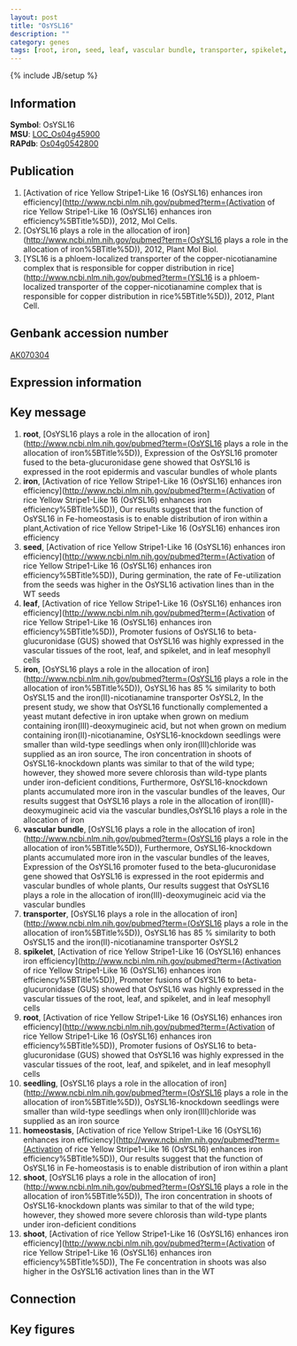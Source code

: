 ```yaml
---
layout: post
title: "OsYSL16"
description: ""
category: genes
tags: [root, iron, seed, leaf, vascular bundle, transporter, spikelet, seedling, homeostasis, shoot]
---
```

{% include JB/setup %}

## Information
__Symbol__: OsYSL16  
__MSU__: [LOC_Os04g45900](http://rice.plantbiology.msu.edu/cgi-bin/ORF_infopage.cgi?orf=LOC_Os04g45900)  
__RAPdb__: [Os04g0542800](http://rapdb.dna.affrc.go.jp/viewer/gbrowse_details/irgsp1?name=Os04g0542800)  

## Publication
1. [Activation of rice Yellow Stripe1-Like 16 (OsYSL16) enhances iron efficiency](http://www.ncbi.nlm.nih.gov/pubmed?term=(Activation of rice Yellow Stripe1-Like 16 (OsYSL16) enhances iron efficiency%5BTitle%5D)), 2012, Mol Cells.
2. [OsYSL16 plays a role in the allocation of iron](http://www.ncbi.nlm.nih.gov/pubmed?term=(OsYSL16 plays a role in the allocation of iron%5BTitle%5D)), 2012, Plant Mol Biol.
3. [YSL16 is a phloem-localized transporter of the copper-nicotianamine complex that is responsible for copper distribution in rice](http://www.ncbi.nlm.nih.gov/pubmed?term=(YSL16 is a phloem-localized transporter of the copper-nicotianamine complex that is responsible for copper distribution in rice%5BTitle%5D)), 2012, Plant Cell.

## Genbank accession number
[AK070304](http://www.ncbi.nlm.nih.gov/nuccore/AK070304)

## Expression information

## Key message
1. __root__, [OsYSL16 plays a role in the allocation of iron](http://www.ncbi.nlm.nih.gov/pubmed?term=(OsYSL16 plays a role in the allocation of iron%5BTitle%5D)),  Expression of the OsYSL16 promoter fused to the beta-glucuronidase gene showed that OsYSL16 is expressed in the root epidermis and vascular bundles of whole plants
2. __iron__, [Activation of rice Yellow Stripe1-Like 16 (OsYSL16) enhances iron efficiency](http://www.ncbi.nlm.nih.gov/pubmed?term=(Activation of rice Yellow Stripe1-Like 16 (OsYSL16) enhances iron efficiency%5BTitle%5D)),  Our results suggest that the function of OsYSL16 in Fe-homeostasis is to enable distribution of iron within a plant,Activation of rice Yellow Stripe1-Like 16 (OsYSL16) enhances iron efficiency
3. __seed__, [Activation of rice Yellow Stripe1-Like 16 (OsYSL16) enhances iron efficiency](http://www.ncbi.nlm.nih.gov/pubmed?term=(Activation of rice Yellow Stripe1-Like 16 (OsYSL16) enhances iron efficiency%5BTitle%5D)),  During germination, the rate of Fe-utilization from the seeds was higher in the OsYSL16 activation lines than in the WT seeds
4. __leaf__, [Activation of rice Yellow Stripe1-Like 16 (OsYSL16) enhances iron efficiency](http://www.ncbi.nlm.nih.gov/pubmed?term=(Activation of rice Yellow Stripe1-Like 16 (OsYSL16) enhances iron efficiency%5BTitle%5D)),  Promoter fusions of OsYSL16 to beta-glucuronidase (GUS) showed that OsYSL16 was highly expressed in the vascular tissues of the root, leaf, and spikelet, and in leaf mesophyll cells
5. __iron__, [OsYSL16 plays a role in the allocation of iron](http://www.ncbi.nlm.nih.gov/pubmed?term=(OsYSL16 plays a role in the allocation of iron%5BTitle%5D)),  OsYSL16 has 85 % similarity to both OsYSL15 and the iron(II)-nicotianamine transporter OsYSL2, In the present study, we show that OsYSL16 functionally complemented a yeast mutant defective in iron uptake when grown on medium containing iron(III)-deoxymugineic acid, but not when grown on medium containing iron(II)-nicotianamine, OsYSL16-knockdown seedlings were smaller than wild-type seedlings when only iron(III)chloride was supplied as an iron source, The iron concentration in shoots of OsYSL16-knockdown plants was similar to that of the wild type; however, they showed more severe chlorosis than wild-type plants under iron-deficient conditions, Furthermore, OsYSL16-knockdown plants accumulated more iron in the vascular bundles of the leaves, Our results suggest that OsYSL16 plays a role in the allocation of iron(III)-deoxymugineic acid via the vascular bundles,OsYSL16 plays a role in the allocation of iron
6. __vascular bundle__, [OsYSL16 plays a role in the allocation of iron](http://www.ncbi.nlm.nih.gov/pubmed?term=(OsYSL16 plays a role in the allocation of iron%5BTitle%5D)),  Furthermore, OsYSL16-knockdown plants accumulated more iron in the vascular bundles of the leaves, Expression of the OsYSL16 promoter fused to the beta-glucuronidase gene showed that OsYSL16 is expressed in the root epidermis and vascular bundles of whole plants, Our results suggest that OsYSL16 plays a role in the allocation of iron(III)-deoxymugineic acid via the vascular bundles
7. __transporter__, [OsYSL16 plays a role in the allocation of iron](http://www.ncbi.nlm.nih.gov/pubmed?term=(OsYSL16 plays a role in the allocation of iron%5BTitle%5D)),  OsYSL16 has 85 % similarity to both OsYSL15 and the iron(II)-nicotianamine transporter OsYSL2
8. __spikelet__, [Activation of rice Yellow Stripe1-Like 16 (OsYSL16) enhances iron efficiency](http://www.ncbi.nlm.nih.gov/pubmed?term=(Activation of rice Yellow Stripe1-Like 16 (OsYSL16) enhances iron efficiency%5BTitle%5D)),  Promoter fusions of OsYSL16 to beta-glucuronidase (GUS) showed that OsYSL16 was highly expressed in the vascular tissues of the root, leaf, and spikelet, and in leaf mesophyll cells
9. __root__, [Activation of rice Yellow Stripe1-Like 16 (OsYSL16) enhances iron efficiency](http://www.ncbi.nlm.nih.gov/pubmed?term=(Activation of rice Yellow Stripe1-Like 16 (OsYSL16) enhances iron efficiency%5BTitle%5D)),  Promoter fusions of OsYSL16 to beta-glucuronidase (GUS) showed that OsYSL16 was highly expressed in the vascular tissues of the root, leaf, and spikelet, and in leaf mesophyll cells
10. __seedling__, [OsYSL16 plays a role in the allocation of iron](http://www.ncbi.nlm.nih.gov/pubmed?term=(OsYSL16 plays a role in the allocation of iron%5BTitle%5D)),  OsYSL16-knockdown seedlings were smaller than wild-type seedlings when only iron(III)chloride was supplied as an iron source
11. __homeostasis__, [Activation of rice Yellow Stripe1-Like 16 (OsYSL16) enhances iron efficiency](http://www.ncbi.nlm.nih.gov/pubmed?term=(Activation of rice Yellow Stripe1-Like 16 (OsYSL16) enhances iron efficiency%5BTitle%5D)),  Our results suggest that the function of OsYSL16 in Fe-homeostasis is to enable distribution of iron within a plant
12. __shoot__, [OsYSL16 plays a role in the allocation of iron](http://www.ncbi.nlm.nih.gov/pubmed?term=(OsYSL16 plays a role in the allocation of iron%5BTitle%5D)),  The iron concentration in shoots of OsYSL16-knockdown plants was similar to that of the wild type; however, they showed more severe chlorosis than wild-type plants under iron-deficient conditions
13. __shoot__, [Activation of rice Yellow Stripe1-Like 16 (OsYSL16) enhances iron efficiency](http://www.ncbi.nlm.nih.gov/pubmed?term=(Activation of rice Yellow Stripe1-Like 16 (OsYSL16) enhances iron efficiency%5BTitle%5D)),  The Fe concentration in shoots was also higher in the OsYSL16 activation lines than in the WT

## Connection

## Key figures


